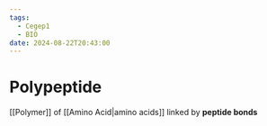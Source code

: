 ```yaml
---
tags:
  - Cegep1
  - BIO
date: 2024-08-22T20:43:00
---
```


# Polypeptide

[[Polymer]] of [[Amino Acid|amino acids]] linked by **peptide bonds**